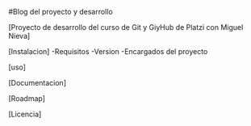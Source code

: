 #Blog del proyecto y desarrollo 

[Proyecto de desarrollo del curso de Git y GiyHub de Platzi con Miguel Nieva]

[Instalacion]
-Requisitos
-Version
-Encargados del proyecto 

[uso]

[Documentacion]

[Roadmap]

[Licencia]
